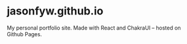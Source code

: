 # jasonfyw.github.io

My personal portfolio site. Made with React and ChakraUI – hosted on Github Pages.
